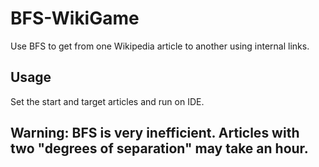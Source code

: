 # BFS-WikiGame
Use BFS to get from one Wikipedia article to another using internal links.

## Usage
Set the start and target articles and run on IDE.

## Warning: BFS is very inefficient. Articles with two "degrees of separation" may take an hour.
